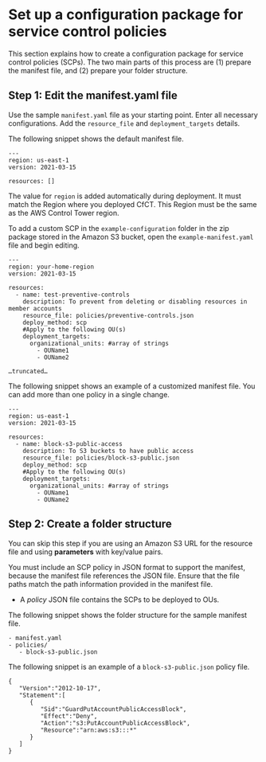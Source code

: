 # Set up a configuration package for service control policies<a name="cfcn-set-up-custom-scps"></a>

This section explains how to create a configuration package for service control policies \(SCPs\)\. The two main parts of this process are \(1\) prepare the manifest file, and \(2\) prepare your folder structure\.

## Step 1: Edit the manifest\.yaml file<a name="cfct-byo-scp-step-1"></a>

Use the sample `manifest.yaml` file as your starting point\. Enter all necessary configurations\. Add the `resource_file` and `deployment_targets` details\.

The following snippet shows the default manifest file\.

```
---
region: us-east-1
version: 2021-03-15

resources: []
```

The value for `region` is added automatically during deployment\. It must match the Region where you deployed CfCT\. This Region must be the same as the AWS Control Tower region\.

To add a custom SCP in the `example-configuration` folder in the zip package stored in the Amazon S3 bucket, open the `example-manifest.yaml` file and begin editing\.

```
---
region: your-home-region
version: 2021-03-15

resources:
  - name: test-preventive-controls
    description: To prevent from deleting or disabling resources in member accounts
    resource_file: policies/preventive-controls.json
    deploy_method: scp
    #Apply to the following OU(s)
    deployment_targets:
      organizational_units: #array of strings
        - OUName1
        - OUName2 

…truncated…
```

The following snippet shows an example of a customized manifest file\. You can add more than one policy in a single change\.

```
---
region: us-east-1
version: 2021-03-15

resources:
  - name: block-s3-public-access
    description: To S3 buckets to have public access
    resource_file: policies/block-s3-public.json
    deploy_method: scp
    #Apply to the following OU(s)
    deployment_targets:
      organizational_units: #array of strings
        - OUName1
        - OUName2
```

## Step 2: Create a folder structure<a name="cfct-byo-scp-step-2"></a>

You can skip this step if you are using an Amazon S3 URL for the resource file and using **parameters** with key/value pairs\.

You must include an SCP policy in JSON format to support the manifest, because the manifest file references the JSON file\. Ensure that the file paths match the path information provided in the manifest file\. 
+ A *policy* JSON file contains the SCPs to be deployed to OUs\.

The following snippet shows the folder structure for the sample manifest file\.

```
- manifest.yaml
- policies/
   - block-s3-public.json
```

The following snippet is an example of a `block-s3-public.json` policy file\.

```
{
   "Version":"2012-10-17",
   "Statement":[
      {
         "Sid":"GuardPutAccountPublicAccessBlock",
         "Effect":"Deny",
         "Action":"s3:PutAccountPublicAccessBlock",
         "Resource":"arn:aws:s3:::*"
      }
   ]
}
```
